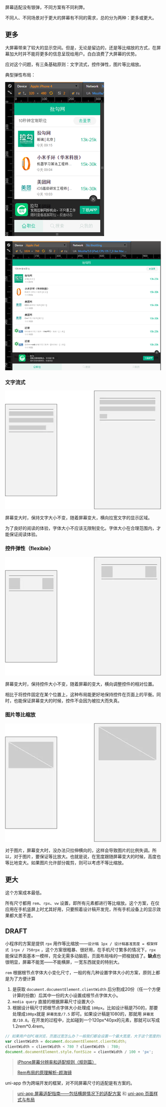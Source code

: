 屏幕适配没有银弹，不同方案有不同利弊。

不同人、不同场景对于更大的屏幕有不同的需求，总的分为两种：更多或更大。

## 更多

大屏幕带来了较大的显示空间。但是，无论是留边的，还是等比缩放的方式，在屏幕加大时并不能将更多的信息呈现给用户。白白浪费了大屏幕的优势。

应对这个问题，有三条基础原则：文字流式，控件弹性，图片等比缩放。

典型弹性布局：

![image](页面布局屏幕适配.assets/459873-20151014135809710-1472399325.png)

![image](页面布局屏幕适配.assets/459873-20151014135815319-1600880598.png)

### 文字流式

![img](页面布局屏幕适配.assets/422470-2b4df4a41904944d.png)

屏幕变大时，保持文字大小不变，随着屏幕变大，横向拉宽文字的显示区域。

为了良好的阅读的体验，字体大小不应该无限制变化。字体大小在合理范围内，才能保证阅读体验。

### 控件弹性（flexible）

![img](页面布局屏幕适配.assets/422470-2d300807a442107a.png)

屏幕变大时，保持控件大小不变，随着屏幕的变大，横向调整控件的相对位置。

相比于将控件固定在某个位置上，这种布局能更好地保持控件在页面上的平衡。同时，也能保证屏幕变大的时候，控件不会因为被拉大而失真。

### 图片等比缩放

![img](页面布局屏幕适配.assets/422470-3012612b7a5481dc.png)

对于图片，屏幕变大时，没办法只拉伸横向的，这样会导致图片的比例失调。所以，对于图片，要保证等比放大。也就是说，在宽度跟随屏幕变大的时候，高度也等比地变大。如果图片允许部分裁剪，则可以考虑不等比缩放。

## 更大

这个方案成本最低。

所有尺寸都用 `rem`、`rpx`、`vw` 设置，即所有元素都进行等比缩放。这个方案，在仅应用在手机竖屏上时尤其好用，只要照着设计稿开发完，所有手机设备上的显示效果都大差不差。







## DRAFT

小程序的方案是提供 `rpx` 用作等比缩放——`设计稿 1px / 设计稿基准宽度 = 框架样式 1rpx / 750rpx` ，这个方案很粗暴、很好用，在手机尺寸繁多的情况下，`rpx` 能保证界面基本一模样，完全无需多动脑筋，页面布局啥的一把梭就结了。**缺点**也很明显，屏幕不能宽——不能横屏，一宽东西就变的特别大。

`rem` 根据根节点字体大小变化尺寸，一般的有几种设置字体大小的方案，原则上都是为了方便计算

1. 是获取 `document.documentElement.clientWidth` 后分割成20份（任一个方便计算的份数）后其中一份的大小设置成根节点字体大小。
2. `media query` 直接的根据屏幕尺寸设置大小
3. 根据设计稿尺寸把根节点字体大小处理成 `100px`。比如设计稿是750的，那要处理成`100px`就是 `屏幕宽度/7.5` 即可。如果设计稿是1080的，那就用 `屏幕宽度/10.8`。在开发的过程中，比如碰到一个120px\*40px的元素，那就可以写成1.2rem\*0.4rem。

```js
// 如果用户在PC端浏览，页面过宽怎么办？一般我们都会设置一个最大宽度，大于这个宽度的话页面居中，两边留白
var clientWidth = document.documentElement.clientWidth;
clientWidth = clientWidth < 780 ? clientWidth : 780;
document.documentElement.style.fontSize = clientWidth / 100 + 'px';
```


> [iPhone屏幕分辨率和适配规则（规则篇）](https://www.jianshu.com/p/1b24ca5e8c12)
>
> [Rem布局的原理解析-颜海镜](https://yanhaijing.com/css/2017/09/29/principle-of-rem-layout/)

uni-app 作为跨端开发的框架，对不同屏幕尺寸的适配是有方案的。

> [uni-app 屏幕适配指南——包括横屏情况下的适配方案](https://uniapp.dcloud.io/adapt) 和 [uni-app 页面样式与布局](https://uniapp.dcloud.io/frame?id=%e9%a1%b5%e9%9d%a2%e6%a0%b7%e5%bc%8f%e4%b8%8e%e5%b8%83%e5%b1%80)

